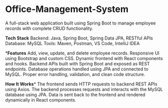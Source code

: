 # Office-Management-System
A full-stack web application built using Spring Boot  to manage employee records with complete CRUD functionality.

****Tech Stack****
Backend: Java, Spring Boot, Spring Data JPA, RESTful APIs
Database: MySQL
Tools: Maven, Postman, VS Code, IntelliJ IDEA

*****Features****
Add, view, update, and delete employee records.
Responsive UI using Bootstrap and custom CSS.
Dynamic frontend with React components and hooks.
Backend APIs built with Spring Boot and exposed as REST endpoints.
Database operations handled using JPA and connected to MySQL.
Proper error handling, validation, and clean code structure.

****How It Works*****
The frontend sends HTTP requests to backend REST APIs using Axios.
The backend processes requests and interacts with the MySQL database using JPA.
Data is sent back to the frontend and rendered dynamically in React components.
